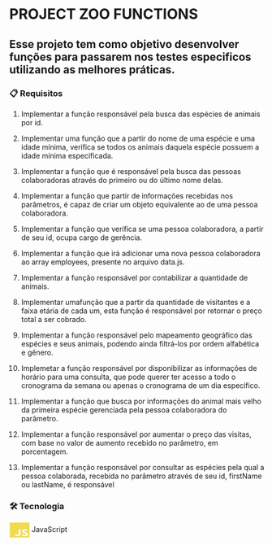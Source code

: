 # PROJECT ZOO FUNCTIONS

## Esse projeto tem como objetivo desenvolver funções para passarem nos testes especificos utilizando as melhores práticas.

### 📋 Requisitos

1. Implementar a função responsável pela busca das espécies de animais por id.

2. Implementar uma função que a partir do nome de uma espécie e uma idade mínima, verifica se todos os animais daquela espécie possuem a idade mínima especificada.

3. Implementar a função que é responsável pela busca das pessoas colaboradoras através do primeiro ou do último nome delas.

4. Implementar a função que partir de informações recebidas nos parâmetros, é capaz de criar um objeto equivalente ao de uma pessoa colaboradora.

5. Implementar a função que verifica se uma pessoa colaboradora, a partir de seu id, ocupa cargo de gerência.

6. Implementar a função que irá adicionar uma nova pessoa colaboradora ao array employees, presente no arquivo data.js.

7. Implementar a função responsável por contabilizar a quantidade de animais.

8. Implementar umafunção que a partir da quantidade de visitantes e a faixa etária de cada um, esta função é responsável por retornar o preço total a ser cobrado.

9. Implementar a função responsável pelo mapeamento geográfico das espécies e seus animais, podendo ainda filtrá-los por ordem alfabética e gênero.

10. Implemetar a função responsável por disponibilizar as informações de horário para uma consulta, que pode querer ter acesso a todo o cronograma da semana ou apenas o cronograma de um dia específico.

11. Implementar a função que busca por informações do animal mais velho da primeira espécie gerenciada pela pessoa colaboradora do parâmetro.

12. Implementar a função responsável por aumentar o preço das visitas, com base no valor de aumento recebido no parâmetro, em porcentagem.

13. Implementar a função responsável por consultar as espécies pela qual a pessoa colaborada, recebida no parâmetro através de seu id, firstName ou lastName, é responsável


### 🛠 Tecnologia

 <img align="center" alt="Celi-Js" height="30" width="40" src="https://raw.githubusercontent.com/devicons/devicon/master/icons/javascript/javascript-plain.svg"> JavaScript
